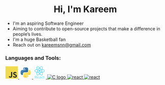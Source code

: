 
<h1 align="center">Hi, I'm Kareem </h1>


- I'm an aspiring Software Engineer
- Aiming to contribute to open-source projects that make a difference in people’s lives.
- I'm a huge Basketball fan
- Reach out on kareemsnn@gmail.com

<h3 align="left">Languages and Tools:</h3>
<p align="left">

  

  
  <!-- JavaScript -->
  <a href="https://developer.mozilla.org/en-US/docs/Web/JavaScript" target="_blank" rel="noreferrer">
    <img src="https://raw.githubusercontent.com/devicons/devicon/master/icons/javascript/javascript-original.svg" alt="javascript" width="40" height="40"/>
  </a>

  <!-- Python -->
  <a href="https://www.python.org/" target="_blank" rel="noreferrer">
  <img src="https://raw.githubusercontent.com/devicons/devicon/master/icons/python/python-original.svg" alt="python" width="40" height="40"/>
  </a>
  

  <!-- React.js -->
  <a href="https://reactjs.org/" target="_blank" rel="noreferrer">
    <img src="https://raw.githubusercontent.com/devicons/devicon/master/icons/react/react-original-wordmark.svg" alt="react" width="40" height="40"/>
  </a>

  
  <a href="https://en.wikipedia.org/wiki/C_(programming_language)" target="_blank" rel="noreferrer">
    <img src="https://upload.wikimedia.org/wikipedia/commons/1/19/C_Logo.png" alt="C logo" width="40" height="40"/>
  </a>

<!-- HTML -->
  <a href="" target="_blank" rel="noreferrer">
    <img src="https://brandslogos.com/wp-content/uploads/images/large/html-logo.png" alt="react" width="40" height="40"/>
  </a>

  <!-- CSS -->
  <a href="" target="_blank" rel="noreferrer">
    <img src="https://www.freepnglogos.com/uploads/html5-logo-png/html5-logo-opencode-css-8.png" alt="react" width="40" height="40"/>
  </a>
